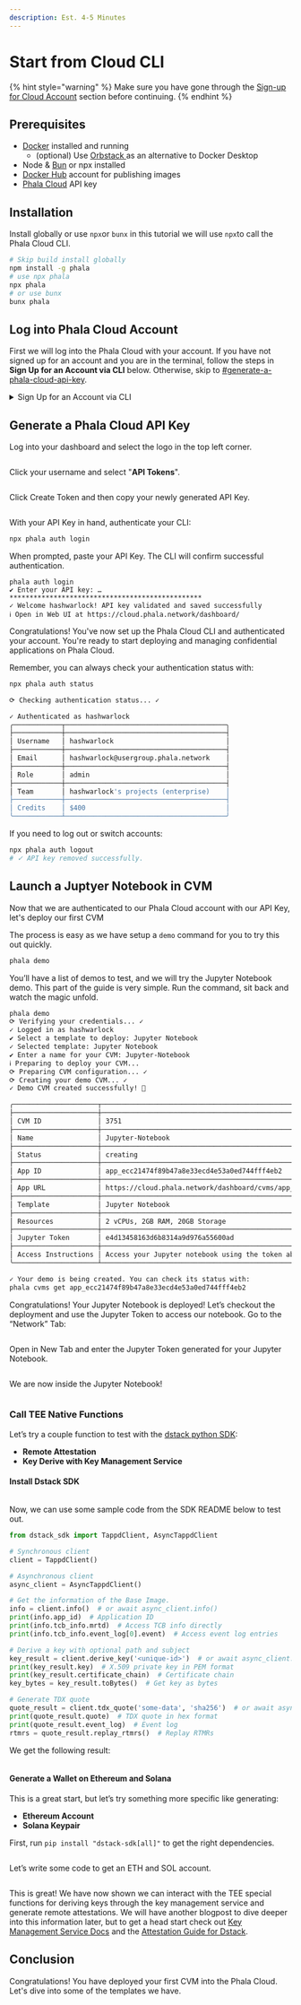 ```yaml
---
description: Est. 4-5 Minutes
---
```


# Start from Cloud CLI

{% hint style="warning" %}
Make sure you have gone through the [Sign-up for Cloud Account](sign-up-for-cloud-account.md) section before continuing.
{% endhint %}

## Prerequisites

* [Docker](https://docker.com) installed and running
  * (optional) Use [Orbstack ](https://orbstack.dev)as an alternative to Docker Desktop
* Node & [Bun](https://bun.sh) or npx installed
* [Docker Hub](https://hub.docker.com/) account for publishing images
* [Phala Cloud](https://cloud.phala.network/register?invite=PHALAWIKI) API key

## Installation

Install globally or use `npx`or `bunx` in this tutorial we will use `npx`to call the Phala Cloud CLI.

```bash
# Skip build install globally 
npm install -g phala
# use npx phala
npx phala
# or use bunx
bunx phala
```

## Log into Phala Cloud Account

First we will log into the Phala Cloud with your account. If you have not signed up for an account and you are in the terminal, follow the steps in **Sign Up for an Account via CLI** below. Otherwise, skip to [#generate-a-phala-cloud-api-key](start-from-cloud-cli.md#generate-a-phala-cloud-api-key "mention").

<details>

<summary>Sign Up for an Account via CLI</summary>

Run `npx phala free`to get started with your Phala Cloud account and a free CVM deployment.

```bash
npx phala free
```

This will open a browser to the Phala Cloud sign-up page. Get your free account then get started on generating your Phala Cloud API Key.

<figure><img src="../../.gitbook/assets/image (12).png" alt=""><figcaption><p>Signup Page</p></figcaption></figure>



</details>

## Generate a Phala Cloud API Key

Log into your dashboard and select the logo in the top left corner.

<figure><img src="../../.gitbook/assets/Screenshot 2025-02-27 at 11.42.32.png" alt=""><figcaption></figcaption></figure>

Click your username and select "**API Tokens**".

<figure><img src="../../.gitbook/assets/Screenshot 2025-02-27 at 11.45.13.png" alt=""><figcaption></figcaption></figure>

Click Create Token and then copy your newly generated API Key.

<figure><img src="../../.gitbook/assets/image (2) (1).png" alt=""><figcaption></figcaption></figure>

With your API Key in hand, authenticate your CLI:

```bash
npx phala auth login
```

When prompted, paste your API Key. The CLI will confirm successful authentication.

```
phala auth login
✔ Enter your API key: … ************************************************
✓ Welcome hashwarlock! API key validated and saved successfully
ℹ Open in Web UI at https://cloud.phala.network/dashboard/
```

Congratulations! You've now set up the Phala Cloud CLI and authenticated your account. You're ready to start deploying and managing confidential applications on Phala Cloud.

Remember, you can always check your authentication status with:

```bash
npx phala auth status
```

```bash
⟳ Checking authentication status... ✓

✓ Authenticated as hashwarlock
╭────────────┬────────────────────────────────────────╮
├────────────┼────────────────────────────────────────┤
│ Username   │ hashwarlock                            │
├────────────┼────────────────────────────────────────┤
│ Email      │ hashwarlock@usergroup.phala.network    │
├────────────┼────────────────────────────────────────┤
│ Role       │ admin                                  │
├────────────┼────────────────────────────────────────┤
│ Team       │ hashwarlock's projects (enterprise)    │
├────────────┼────────────────────────────────────────┤
│ Credits    │ $400                                   │
╰────────────┴────────────────────────────────────────╯
```

If you need to log out or switch accounts:

```bash
npx phala auth logout
# ✓ API key removed successfully.
```

## Launch a Juptyer Notebook in CVM&#x20;

Now that we are authenticated to our Phala Cloud account with our API Key, let's deploy our first CVM

The process is easy as we have setup a `demo` command for you to try this out quickly.

```bash
phala demo
```

You’ll have a list of demos to test, and we will try the Jupyter Notebook demo. This part of the guide is very simple. Run the command, sit back and watch the magic unfold.

```bash
phala demo
⟳ Verifying your credentials... ✓
✓ Logged in as hashwarlock
✔ Select a template to deploy: Jupyter Notebook
✓ Selected template: Jupyter Notebook
✔ Enter a name for your CVM: Jupyter-Notebook
ℹ Preparing to deploy your CVM...
⟳ Preparing CVM configuration... ✓
⟳ Creating your demo CVM... ✓
✓ Demo CVM created successfully! 🎉

╭─────────────────────┬───────────────────────────────────────────────────────────────────────────────────────────────────╮
├─────────────────────┼───────────────────────────────────────────────────────────────────────────────────────────────────┤
│ CVM ID              │ 3751                                                                                              │
├─────────────────────┼───────────────────────────────────────────────────────────────────────────────────────────────────┤
│ Name                │ Jupyter-Notebook                                                                                  │
├─────────────────────┼───────────────────────────────────────────────────────────────────────────────────────────────────┤
│ Status              │ creating                                                                                          │
├─────────────────────┼───────────────────────────────────────────────────────────────────────────────────────────────────┤
│ App ID              │ app_ecc21474f89b47a8e33ecd4e53a0ed744fff4eb2                                                      │
├─────────────────────┼───────────────────────────────────────────────────────────────────────────────────────────────────┤
│ App URL             │ https://cloud.phala.network/dashboard/cvms/app_ecc21474f89b47a8e33ecd4e53a0ed744fff4eb2           │
├─────────────────────┼───────────────────────────────────────────────────────────────────────────────────────────────────┤
│ Template            │ Jupyter Notebook                                                                                  │
├─────────────────────┼───────────────────────────────────────────────────────────────────────────────────────────────────┤
│ Resources           │ 2 vCPUs, 2GB RAM, 20GB Storage                                                                    │
├─────────────────────┼───────────────────────────────────────────────────────────────────────────────────────────────────┤
│ Jupyter Token       │ e4d13458163d6b8314a9d976a55600ad                                                                  │
├─────────────────────┼───────────────────────────────────────────────────────────────────────────────────────────────────┤
│ Access Instructions │ Access your Jupyter notebook using the token above. Go to 'Network' tab to see the public URL.    │
╰─────────────────────┴───────────────────────────────────────────────────────────────────────────────────────────────────╯

✓ Your demo is being created. You can check its status with:
phala cvms get app_ecc21474f89b47a8e33ecd4e53a0ed744fff4eb2
```

Congratulations! Your Jupyter Notebook is deployed! Let’s checkout the deployment and use the Jupyter Token to access our notebook. Go to the “Network” Tab:

<figure><img src="https://img0.phala.world/files/1c20317e-04a1-8008-9767-fe58091b1b69.jpg" alt=""><figcaption></figcaption></figure>

Open in New Tab and enter the Jupyter Token generated for your Jupyter Notebook.

<figure><img src="https://img0.phala.world/files/1c20317e-04a1-80ef-89cd-fd41a11f63fa.jpg" alt=""><figcaption></figcaption></figure>

We are now inside the Jupyter Notebook!

<figure><img src="https://img0.phala.world/files/1c20317e-04a1-80da-bbbf-c3db53200b7f.jpg" alt=""><figcaption></figcaption></figure>

### Call TEE Native Functions

Let’s try a couple function to test with the [dstack python SDK](https://github.com/Dstack-TEE/dstack/tree/master/sdk/python):

* **Remote Attestation**
* **Key Derive with Key Management Service**

#### Install Dstack SDK

<figure><img src="https://img0.phala.world/files/1c20317e-04a1-80a1-91e9-fe32a4f39af9.jpg" alt=""><figcaption></figcaption></figure>

Now, we can use some sample code from the SDK README below to test out.

```python
from dstack_sdk import TappdClient, AsyncTappdClient

# Synchronous client
client = TappdClient()

# Asynchronous client
async_client = AsyncTappdClient()

# Get the information of the Base Image.
info = client.info()  # or await async_client.info()
print(info.app_id)  # Application ID
print(info.tcb_info.mrtd)  # Access TCB info directly
print(info.tcb_info.event_log[0].event)  # Access event log entries

# Derive a key with optional path and subject
key_result = client.derive_key('<unique-id>')  # or await async_client.derive_key('<unique-id>')
print(key_result.key)  # X.509 private key in PEM format
print(key_result.certificate_chain)  # Certificate chain
key_bytes = key_result.toBytes()  # Get key as bytes

# Generate TDX quote
quote_result = client.tdx_quote('some-data', 'sha256')  # or await async_client.tdx_quote('some-data', 'sha256')
print(quote_result.quote)  # TDX quote in hex format
print(quote_result.event_log)  # Event log
rtmrs = quote_result.replay_rtmrs()  # Replay RTMRs
```

We get the following result:

<figure><img src="https://img0.phala.world/files/1c20317e-04a1-80a4-b543-fe32e846cffb.jpg" alt=""><figcaption></figcaption></figure>

#### Generate a Wallet on Ethereum and Solana

This is a great start, but let’s try something more specific like generating:

* **Ethereum Account**
* **Solana Keypair**

First, run `pip install "dstack-sdk[all]"` to get the right dependencies.

<figure><img src="https://img0.phala.world/files/1c20317e-04a1-80ae-907d-fe3f7dd15a3d.jpg" alt=""><figcaption></figcaption></figure>

Let’s write some code to get an ETH and SOL account.

<figure><img src="https://img0.phala.world/files/1c20317e-04a1-80c5-ab56-eb68133d0dfd.jpg" alt=""><figcaption></figcaption></figure>

This is great! We have now shown we can interact with the TEE special functions for deriving keys through the key management service and generate remote attestations. We will have another blogpost to dive deeper into this information later, but to get a head start check out [Key Management Service Docs](https://docs.phala.network/dstack/design-documents/key-management-protocol) and the [Attestation Guide for Dstack](https://github.com/Dstack-TEE/dstack/blob/master/attestation.md).

## Conclusion

Congratulations! You have deployed your first CVM into the Phala Cloud. Let's dive into some of the templates we have.
